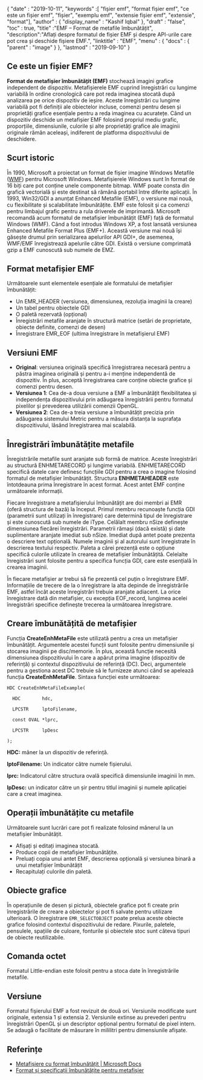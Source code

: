 {
  "date" : "2019-10-11",
  "keywords" :[ "fișier emf", "format fișier emf", "ce este un fișier emf", "fișier", "exemplu emf", "extensie fișier emf", "extensie", "format"],
  "author" : {
    "display_name" : "Kashif Iqbal"
},
  "draft" : "false",
  "toc" : true,
  "title" :"EMF – Format de metafile îmbunătățit",
  "description":"Aflați despre formatul de fișier EMF și despre API-urile care pot crea și deschide fișiere EMF.",
  "linktitle" : "EMF",
  "menu" : {
    "docs" : {
      "parent" : "image"
}
},
  "lastmod" : "2019-09-10"
}

## Ce este un fișier EMF?

**Format de metafișier îmbunătățit (EMF)** stochează imagini grafice independent de dispozitiv. Metafișierele EMF cuprind înregistrări cu lungime variabilă în ordine cronologică care pot reda imaginea stocată după analizarea pe orice dispozitiv de ieșire. Aceste înregistrări cu lungime variabilă pot fi definiții ale obiectelor incluse, comenzi pentru desen și proprietăți grafice esențiale pentru a reda imaginea cu acuratețe. Când un dispozitiv deschide un metafișier EMF folosind propriul mediu grafic, proporțiile, dimensiunile, culorile și alte proprietăți grafice ale imaginii originale rămân aceleași, indiferent de platforma dispozitivului de deschidere.

## Scurt istoric ##

În 1990, Microsoft a proiectat un format de fișier imagine Windows Metafile ([WMF](/ro/image/wmf/)) pentru Microsoft Windows. Metafișierele Windows sunt în format de 16 biți care pot conține unele componente bitmap. WMF poate consta din grafică vectorială și este destinat să rămână portabil între diferite aplicații. În 1993, Win32/GDI a anunțat Enhanced Metafile (EMF), o versiune mai nouă, cu flexibilitate și scalabilitate îmbunătățite. EMF este folosit și ca comenzi pentru limbajul grafic pentru a rula driverele de imprimantă. Microsoft recomandă acum formatul de metafișier îmbunătățit (EMF) față de formatul Windows (WMF). Când a fost introdus Windows XP, a fost lansată versiunea Enhanced Metafile Format Plus (EMF+). Această versiune mai nouă își găsește drumul prin serializarea apelurilor API GDI+, de asemenea, WMF/EMF înregistrează apelurile către GDI. Există o versiune comprimată gzip a EMF cunoscută sub numele de EMZ.

## Format metafișier EMF ##

Următoarele sunt elementele esențiale ale formatului de metafișier îmbunătățit:

* Un EMR_HEADER (versiunea, dimensiunea, rezoluția imaginii la creare)
* Un tabel pentru obiectele GDI
* O paletă rezervată (opțional)
* Înregistrări metafile aranjate în structură matrice (setări de proprietate, obiecte definite, comenzi de desen)
* Înregistrare EMR_EOF (ultima înregistrare în metafișierul EMF)

## Versiuni EMF ##
* **Original**: versiunea originală specifică înregistrarea necesară pentru a păstra imaginea originală și pentru a-i menține independentă de dispozitiv. În plus, acceptă înregistrarea care conține obiecte grafice și comenzi pentru desen.
* **Versiunea 1**: Cea de-a doua versiune a EMF a îmbunătățit flexibilitatea și independența dispozitivului prin adăugarea înregistrării pentru formatul pixelilor și prevederea utilizării comenzii OpenGL.
* **Versiunea 2**: Cea de-a treia versiune a îmbunătățit precizia prin adăugarea sistemului Metric pentru a măsura distanța la suprafața dispozitivului, lăsând înregistrarea mai scalabilă.

## Înregistrări îmbunătățite metafile ##

Înregistrările metafile sunt aranjate sub formă de matrice. Aceste înregistrări au structură ENHMETARECORD și lungime variabilă. ENHMETARECORD specifică datele care definesc funcțiile GDI pentru a crea o imagine folosind formatul de metafișier îmbunătățit. Structura **ENHMETAHEADER** este întotdeauna prima înregistrare în acest format. Acest antet EMF conține următoarele informații.

Fiecare înregistrare a metafișierului îmbunătățit are doi membri ai EMR (oferă structura de bază) la început. Primul membru recunoaște funcția GDI (parametrii sunt utilizați în înregistrare) care determină tipul de înregistrare și este cunoscută sub numele de iType. Celălalt membru nSize definește dimensiunea fiecărei înregistrări. Parametrii rămași (dacă există) și date suplimentare aranjate imediat sub nSize. Imediat după antet poate prezenta o descriere text opțională. Numele imaginii și al autorului sunt înregistrate în descrierea textului respectiv. Paleta a cărei prezență este o opțiune specifică culorile utilizate în crearea de metafișier îmbunătățită. Celelalte înregistrări sunt folosite pentru a specifica funcția GDI, care este esențială în crearea imaginii.

În fiecare metafișier ar trebui să fie prezentă cel puțin o înregistrare EMF. Informațiile de trecere de la o înregistrare la alta depinde de înregistrările EMF, astfel încât aceste înregistrări trebuie aranjate adiacent. La orice înregistrare dată din metafișier, cu excepția EOF_record, lungimea acelei înregistrări specifice definește trecerea la următoarea înregistrare.

## Creare îmbunătățită de metafișier ##

Funcția **CreateEnhMetaFile** este utilizată pentru a crea un metafișier îmbunătățit. Argumentele acestei funcții sunt folosite pentru dimensiunile și stocarea imaginii pe disc/memorie. În plus, această funcție necesită dimensiunea dispozitivului în care a apărut prima imagine (dispozitiv de referință) și contextul dispozitivului de referință (DC). Deci, argumentele pentru a gestiona acest DC trebuie să le furnizeze atunci când se apelează funcția **CreateEnhMetaFile**. Sintaxa funcției este următoarea:
```
HDC CreateEnhMetaFileExample(

  HDC        hdc,

  LPCSTR     lptoFilename,

  const OVAL *lprc,

  LPCSTR     lpDesc

);
```
**HDC:** mâner la un dispozitiv de referință.

**lptoFilename:** Un indicator către numele fișierului.

**lprc:** Indicatorul către structura ovală specifică dimensiunile imaginii în mm.

**lpDesc:** un indicator către un șir pentru titlul imaginii și numele aplicației care a creat imaginea.

## Operații îmbunătățite cu metafile ##

Următoarele sunt lucrări care pot fi realizate folosind mânerul la un metafișier îmbunătățit.

* Afișați și editați imaginea stocată.
* Produce copii de metafișier îmbunătățite.
* Preluați copia unui antet EMF, descrierea opțională și versiunea binară a unui metafișier îmbunătățit
* Recapitulați culorile din paletă.

## Obiecte grafice ##

În operațiunile de desen și pictură, obiectele grafice pot fi create prin înregistrările de creare a obiectelor și pot fi salvate pentru utilizare ulterioară. O înregistrare `EMR_SELECTOBJECT` poate prelua aceste obiecte grafice folosind contextul dispozitivului de redare. Pixurile, paletele, pensulele, spațiile de culoare, fonturile și obiectele stoc sunt câteva tipuri de obiecte reutilizabile.

## Comanda octet ##

Formatul Little-endian este folosit pentru a stoca date în înregistrările metafile.

## Versiune ##

Formatul fișierului EMF a fost revizuit de două ori. Versiunile modificate sunt originale, extensia 1 și extensia 2. Versiunile extinse au prevederi pentru înregistrări OpenGL și un descriptor opțional pentru formatul de pixel intern. Se adaugă o facilitate de măsurare în mililitri pentru dimensiunile afișate.

## Referințe ##

* [Metafișiere cu format îmbunătățit | Microsoft Docs](https://learn.microsoft.com/en-us/windows/desktop/gdi/enhanced-format-metafiles)
* [Format și specificații îmbunătățite pentru metafișier](https://msdn.microsoft.com/en-us/library/cc230514.aspx)

